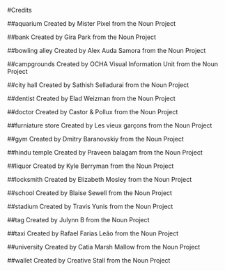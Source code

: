 #Credits

##aquarium
Created by Mister Pixel
from the Noun Project

##bank
 Created by Gira Park
 from the Noun Project

##bowling alley
Created by Alex Auda Samora
from the Noun Project

##campgrounds
Created by OCHA Visual Information Unit
from the Noun Project

##city hall
Created by Sathish Selladurai
from the Noun Project

##dentist
Created by Elad Weizman
from the Noun Project

##doctor
Created by Castor & Pollux
from the Noun Project

##furniature store
Created by Les vieux garçons
from the Noun Project

##gym
Created by Dmitry Baranovskiy
from the Noun Project

##hindu temple
Created by Praveen balagam
from the Noun Project

##liquor
Created by Kyle Berryman
from the Noun Project

##locksmith
Created by Elizabeth Mosley
from the Noun Project

##school
Created by Blaise Sewell
from the Noun Project

##stadium
Created by Travis Yunis
from the Noun Project

##tag
Created by Julynn B
from the Noun Project

##taxi
Created by Rafael Farias Leão
from the Noun Project

##university
Created by Catia Marsh Mallow
from the Noun Project

##wallet
Created by Creative Stall
from the Noun Project
